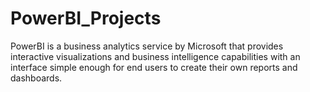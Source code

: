 # PowerBI_Projects
PowerBI is a business analytics service by Microsoft that provides interactive visualizations and business intelligence capabilities with an interface simple enough for end users to create their own reports and dashboards.
